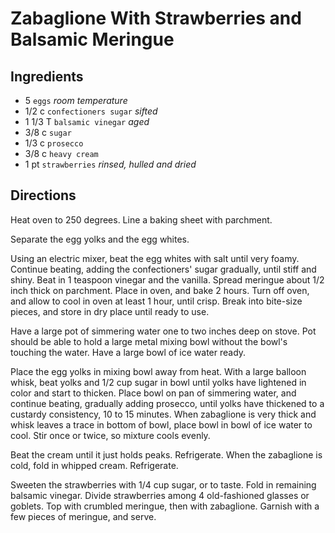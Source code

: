 Zabaglione With Strawberries and Balsamic Meringue
==

Ingredients
--

* 5 `eggs` *room temperature*
* 1/2 c `confectioners sugar` *sifted*
* 1 1/3 T `balsamic vinegar` *aged*
* 3/8 c `sugar`
* 1/3 c `prosecco`
* 3/8 c `heavy cream`
* 1 pt `strawberries` *rinsed, hulled and dried*

Directions
--

Heat oven to 250 degrees. Line a baking sheet with parchment.

Separate the egg yolks and the egg whites.

Using an electric mixer, beat the egg whites with salt until very foamy. Continue
beating, adding the confectioners' sugar gradually, until stiff and shiny. Beat in 1
teaspoon vinegar and the vanilla. Spread meringue about 1/2 inch thick on parchment.
Place in oven, and bake 2 hours. Turn off oven, and allow to cool in oven at least 1 hour,
until crisp. Break into bite-size pieces, and store in dry place until ready to use.

Have a large pot of simmering water one to two inches deep on stove. Pot should be able
to hold a large metal mixing bowl without the bowl's touching the water. Have a large
bowl of ice water ready.

Place the egg yolks in mixing bowl away from heat. With a large balloon whisk, beat
yolks and 1/2 cup sugar in bowl until yolks have lightened in color and start to thicken.
Place bowl on pan of simmering water, and continue beating, gradually adding prosecco,
until yolks have thickened to a custardy consistency, 10 to 15 minutes. When
zabaglione is very thick and whisk leaves a trace in bottom of bowl, place bowl in bowl of ice
water to cool. Stir once or twice, so mixture cools evenly.

Beat the cream until it just holds peaks. Refrigerate. When the zabaglione is cold,
fold in whipped cream. Refrigerate.

Sweeten the strawberries with 1/4 cup sugar, or to taste. Fold in remaining balsamic
vinegar. Divide strawberries among 4 old-fashioned glasses or goblets. Top with
crumbled meringue, then with zabaglione. Garnish with a few pieces of meringue, and serve.
